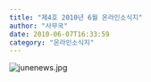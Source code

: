 ```yaml
---
title: "제4호 2010년 6월 온라인소식지"
author: "사무국"
date: 2010-06-07T16:33:59
category: "온라인소식지"
---
```


![junenews.jpg](/files/attach/images/1659/668/001/dafb9080a55af3363cf784e78fb5e5f1.)
